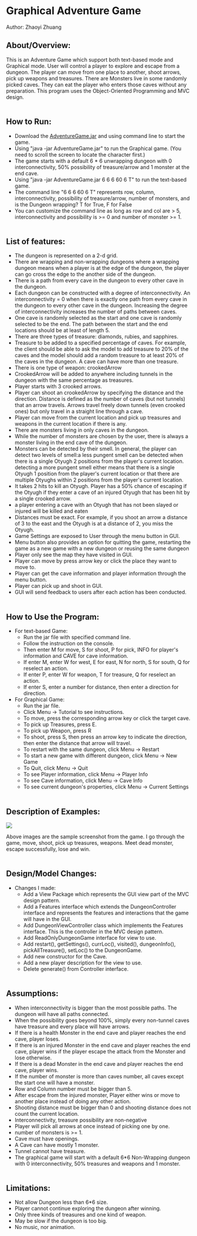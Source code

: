# Graphical Adventure Game
Author: Zhaoyi Zhuang 
## About/Overview: <br>
  This is an Adventure Game which support both text-based mode and Graphical mode. User will control a player to explore and escape from a dungeon. The player can move from one place to another, shoot arrows, pick up weapons and treasures. There are Monsters live in some randomly picked caves. They can eat the player who enters those caves without any preparation. This program uses the Object-Oriented Programming and MVC design. <br><br>
  
## How to Run: <br>
  - Download the [AdventureGame.jar](AdventureGame.jar) and using command line to start the game.
  - Using "java -jar AdventureGame.jar" to run the Graphical game. (You need to scroll the screen to locate the character first.)
  - The game starts with a default 6 * 6 unwrapping dungeon with 0 interconnectivity, 50% possibility of treasure/arrow and 1 monster at the end cave.
  - Using "java -jar AdventureGame.jar 6 6 6 60 6 T" to run the text-based game.
  - The command line "6 6 6 60 6 T" represents row, column, interconnectivity, possibility of treasure/arrow, number of monsters, and is the Dungeon wrapping? T for True, F for False
  - You can customize the command line as long as row and col are > 5, interconnectivity and possibility is >= 0 and number of monster >= 1. <br><br>


## List of features: <br>
  - The dungeon is represented on a 2-d grid.
  - There are wrapping and non-wrapping dungeons where a wrapping dungeon means when a player is at the edge of the dungeon, the player can go cross the edge to the another side of the dungeon.
  - There is a path from every cave in the dungeon to every other cave in the dungeon.
  - Each dungeon can be constructed with a degree of interconnectivity. An interconnectivity = 0 when there is exactly one path from every cave in the dungeon to every other cave in the dungeon. Increasing the degree of interconnectivity increases the number of paths between caves.
  - One cave is randomly selected as the start and one cave is randomly selected to be the end. The path between the start and the end locations should be at least of length 5.
  - There are three types of treasure: diamonds, rubies, and sapphires.
  - Treasure to be added to a specified percentage of caves. For example, the client should be able to ask the model to add treasure to 20% of the caves and the model should add a random treasure to at least 20% of the caves in the dungeon. A cave can have more than one treasure.
  - There is one type of weapon: crookedArrow
  - CrookedArrow will be added to anywhere including tunnels in the dungeon with the same percentage as treasures.
  - Player starts with 3 crooked arrows.
  - Player can shoot an crookedArrow by specifying the distance and the direction. Distance is defined as the number of caves (but not tunnels) that an arrow travels. Arrows travel freely down tunnels (even crooked ones) but only travel in a straight line through a cave.
  - Player can move from the current location and pick up treasures and weapons in the current location if there is any.
  - There are monsters living in only caves in the dungeon.
  - While the number of monsters are chosen by the user, there is always a monster living in the end cave of the dungeon.
  - Monsters can be detected by their smell. In general, the player can detect two levels of smell:a less pungent smell can be detected when there is a single Otyugh 2 positions from the player's current location. detecting a more pungent smell either means that there is a single Otyugh 1 position from the player's current location or that there are multiple Otyughs within 2 positions from the player's current location.
  - It takes 2 hits to kill an Otyugh. Player has a 50% chance of escaping if the Otyugh if they enter a cave of an injured Otyugh that has been hit by a single crooked arrow.
  - a player entering a cave with an Otyugh that has not been slayed or injured will be killed and eaten
  - Distances must be exact. For example, if you shoot an arrow a distance of 3 to the east and the Otyugh is at a distance of 2, you miss the Otyugh.
  - Game Settings are exposed to User through the menu button in GUI. 
  - Menu button also provides an option for  quitting the game, restarting the game as a new game with a new dungeon or reusing the same dungeon
  - Player only see the map they have visited in GUI.
  - Player can move by press arrow key or click the place they want to move to.
  - Player can get the cave information and player information through the menu button.
  - Player can pick up and shoot in GUI.
  - GUI will send feedback to users after each action has been conducted. <br><br>


## How to Use the Program: <br>
  - For text-based Game:
    - Run the jar file with specified command line.
    - Follow the instruction on the console.
    - Then enter M for move, S for shoot, P for pick, INFO for player's information and CAVE for cave information.
    - If enter M, enter W for west, E for east, N for north, S for south, Q for reselect an action.
    - If enter P, enter W for weapon, T for treasure, Q for reselect an action.
    - If enter S, enter a number for distance, then enter a direction for direction.
  - For Graphical Game:
    - Run the jar file.
    - Click Menu -> Tutorial to see instructions.
    - To move, press the corresponding arrow key or click the target cave. 
    - To pick up Treasures, press E. 
    - To pick up Weapon, press R 
    - To shoot, press S, then press an arrow key to indicate the direction, then enter the distance that arrow will travel.
    - To restart with the same dungeon, click Menu -> Restart
    - To start a new game with different dungeon, click Menu -> New Game
    - To Quit, click Menu -> Quit
    - To see Player information, click Menu -> Player Info
    - To see Cave information, click Menu -> Cave Info
    - To see current dungeon's properties, click Menu -> Current Settings <br><br>


## Description of Examples: <br>
![](sample_screenshot.jpg)

Above images are the sample screenshot from the game. I go through the game, move, shoot, pick up treasures, weapons. Meet dead monster, escape successfully, lose and win. <br><br>

## Design/Model Changes: <br>
  - Changes I made:
    - Add a View Package which represents the GUI view part of the MVC design pattern.
    - Add a Features interface which extends the DungeonController interface and represents the features and interactions that the game will have in the GUI.
    - Add DungeonViewController class which implements the Features interface. This is the controller in the MVC design pattern.
    - Add ReadOnlyDungeonGame interface for view to use. 
    - Add restart(), getSettings(), currLoc(), visited(), dungeonInfo(), pickAllTreasure(), setLoc() to the DungeonGame. 
    - Add new constructor for the Cave.
    - Add a new player description for the view to use.
    - Delete generate() from Controller interface. <br><br>


## Assumptions: <br>
  - When interconnectivity is bigger than the most possible paths. The dungeon will have all paths connected.
  - When the possibility goes beyond 100%, simply every non-tunnel caves have treasure and every place will have arrows.
  - If there is a health Monster in the end cave and player reaches the end cave, player loses.
  - If there is an injured Monster in the end cave and player reaches the end cave, player wins if the player escape the attack from the Monster and lose otherwise.
  - If there is a dead Monster in the end cave and player reaches the end cave, player wins.
  - If the number of monster is more than caves number, all caves except the start one will have a monster.
  - Row and Column number must be bigger than 5.
  - After escape from the injured monster, Player either wins or move to another place instead of doing any other action.
  - Shooting distance must be bigger than 0 and shooting distance does not count the current location.
  - Interconnectivity, treasure possibility are non-negative
  - Player will pick all arrows at once instead of picking one by one.
  - number of monsters is >= 1.
  - Cave must have openings.
  - A Cave can have mostly 1 monster.
  - Tunnel cannot have treasure.
  - The graphical game will start with a default 6*6 Non-Wrapping dungeon with 0 interconnectivity, 50% treasures and weapons and 1 monster. <br><br>


## Limitations: <br>
  - Not allow Dungeon less than 6*6 size.
  - Player cannot continue exploring the dungeon after winning.
  - Only three kinds of treasures and one kind of weapon.
  - May be slow if the dungeon is too big.
  - No music, nor animation.

